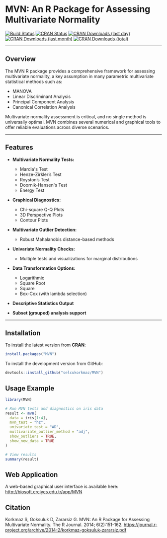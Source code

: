 # MVN: An R Package for Assessing Multivariate Normality

[![Build Status](https://app.travis-ci.com/selcukorkmaz/MVN.svg?branch=master)](https://app.travis-ci.com/selcukorkmaz/MVN)
[![CRAN Status](https://www.r-pkg.org/badges/version/MVN?color=red)](https://CRAN.R-project.org/package=MVN)
[![CRAN Downloads (last day)](https://cranlogs.r-pkg.org/badges/last-day/MVN?color=yellowgreen)](https://cranlogs.r-pkg.org/)
[![CRAN Downloads (last month)](https://cranlogs.r-pkg.org/badges/MVN?color=yellow)](https://cranlogs.r-pkg.org/)
[![CRAN Downloads (total)](https://cranlogs.r-pkg.org/badges/grand-total/MVN)](https://cranlogs.r-pkg.org/)

---

## Overview

The MVN R package provides a comprehensive framework for assessing multivariate normality, a key assumption in many parametric multivariate statistical methods such as:

- MANOVA
- Linear Discriminant Analysis
- Principal Component Analysis
- Canonical Correlation Analysis

Multivariate normality assessment is critical, and no single method is universally optimal. MVN combines several numerical and graphical tools to offer reliable evaluations across diverse scenarios.

---

## Features

- **Multivariate Normality Tests:**
  - Mardia's Test
  - Henze-Zirkler’s Test
  - Royston’s Test
  - Doornik-Hansen's Test
  - Energy Test

- **Graphical Diagnostics:**
  - Chi-square Q-Q Plots
  - 3D Perspective Plots
  - Contour Plots

- **Multivariate Outlier Detection:**
  - Robust Mahalanobis distance-based methods

- **Univariate Normality Checks:**
  - Multiple tests and visualizations for marginal distributions

- **Data Transformation Options:**
  - Logarithmic
  - Square Root
  - Square
  - Box-Cox (with lambda selection)

- **Descriptive Statistics Output**

- **Subset (grouped) analysis support**

---

## Installation

To install the latest version from **CRAN**:

```r
install.packages("MVN")
```

To install the development version from GitHub:

```r
devtools::install_github("selcukorkmaz/MVN")
```

## Usage Example

```r
library(MVN)

# Run MVN tests and diagnostics on iris data
result <- mvn(
  data = iris[1:4],
  mvn_test = "hz",
  univariate_test = "AD",
  multivariate_outlier_method = "adj",
  show_outliers = TRUE,
  show_new_data = TRUE
)

# View results
summary(result)
```

## Web Application

A web-based graphical user interface is available here:
http://biosoft.erciyes.edu.tr/app/MVN


## Citation

Korkmaz S, Goksuluk D, Zararsiz G. MVN: An R Package for Assessing Multivariate Normality. The R Journal. 2014; 6(2):151-162.
https://journal.r-project.org/archive/2014-2/korkmaz-goksuluk-zararsiz.pdf